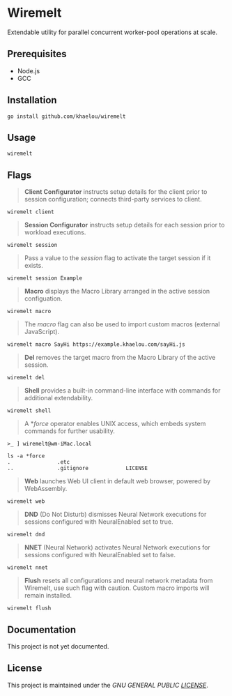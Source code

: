 # Wiremelt

Extendable utility for parallel concurrent worker-pool operations at scale.

## Prerequisites
* Node.js
* GCC

## Installation
```
go install github.com/khaelou/wiremelt
```

## Usage

```
wiremelt
```

## Flags

> **Client Configurator** instructs setup details for the client prior to session configuration; connects third-party services to client.

```
wiremelt client
```
> **Session Configurator** instructs setup details for each session prior to workload executions.
```
wiremelt session
```
> Pass a value to the *session* flag to activate the target session if it exists.
```
wiremelt session Example
```
> **Macro** displays the Macro Library arranged in the active session configuation.
```
wiremelt macro
```
> The *macro* flag can also be used to import custom macros (external JavaScript).
```
wiremelt macro SayHi https://example.khaelou.com/sayHi.js
```

> **Del** removes the target macro from the Macro Library of the active session.
```
wiremelt del
```
> **Shell** provides a built-in command-line interface with commands for additional extendability.
```
wiremelt shell
```
> A **force* operator enables UNIX access, which embeds system commands for further usability.
```
>_ ] wiremelt@wm-iMac.local

ls -a *force 
.               .etc
..              .gitignore            LICENSE
```
> **Web** launches Web UI client in default web browser, powered by WebAssembly.
```
wiremelt web
```

> **DND** (Do Not Disturb) dismisses Neural Network executions for sessions configured with NeuralEnabled set to true.
```
wiremelt dnd
```

> **NNET** (Neural Network) activates Neural Network executions for sessions configured with NeuralEnabled set to false.
```
wiremelt nnet
```

> **Flush** resets all configurations and neural network metadata from Wiremelt, use such flag with caution. Custom macro imports will remain installed.
```
wiremelt flush
```

## Documentation

This project is not yet documented.

## License

This project is maintained under the *GNU GENERAL PUBLIC [LICENSE](/LICENSE)*.

